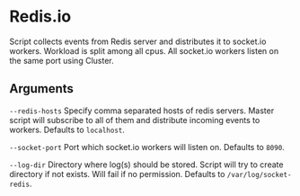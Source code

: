  Redis.io
=========

Script collects events from Redis server and distributes it to socket.io workers. Workload is split among all cpus.
All socket.io workers listen on the same port using Cluster.

Arguments
---------

`--redis-hosts` Specify comma separated hosts of redis servers. Master script will subscribe to all of them and distribute incoming events to workers. Defaults to `localhost`.

`--socket-port` Port which socket.io workers will listen on. Defaults to `8090`.

`--log-dir` Directory where log(s) should be stored. Script will try to create directory if not exists. Will fail if no permission. Defaults to `/var/log/socket-redis`.
